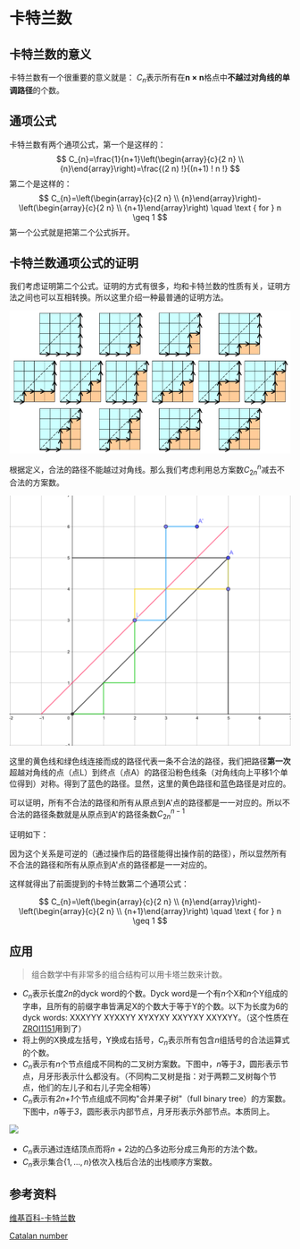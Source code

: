 # 卡特兰数

## 卡特兰数的意义

卡特兰数有一个很重要的意义就是：
$C_n$表示所有在**n × n**格点中**不越过对角线的单调路径**的个数。

## 通项公式

卡特兰数有两个通项公式，第一个是这样的：
$$
C_{n}=\frac{1}{n+1}\left(\begin{array}{c}{2 n} \\ {n}\end{array}\right)=\frac{(2 n) !}{(n+1) ! n !}
$$
第二个是这样的：
$$
C_{n}=\left(\begin{array}{c}{2 n} \\ {n}\end{array}\right)-\left(\begin{array}{c}{2 n} \\ {n+1}\end{array}\right) \quad \text { for } n \geq 1
$$
第一个公式就是把第二个公式拆开。

## 卡特兰数通项公式的证明
我们考虑证明第二个公式。证明的方式有很多，均和卡特兰数的性质有关，证明方法之间也可以互相转换。所以这里介绍一种最普通的证明方法。

![](pic/卡特兰数-2.png)

根据定义，合法的路径不能越过对角线。那么我们考虑利用总方案数$C_{2n}^n$减去不合法的方案数。

![截屏2019-10-20上午8.42.53](pic/卡特兰数-3.png)

这里的黄色线和绿色线连接而成的路径代表一条不合法的路径，我们把路径**第一次**超越对角线的点（点L）到终点（点A）的路径沿粉色线条（对角线向上平移1个单位得到）对称。得到了蓝色的路径。显然，这里的黄色路径和蓝色路径是对应的。

可以证明，所有不合法的路径和所有从原点到A'点的路径都是一一对应的。所以不合法的路径条数就是从原点到A'的路径条数$C_{2n}^{n-1}$

证明如下：

因为这个关系是可逆的（通过操作后的路径能得出操作前的路径），所以显然所有不合法的路径和所有从原点到A'点的路径都是一一对应的。

这样就得出了前面提到的卡特兰数第二个通项公式：

$$
C_{n}=\left(\begin{array}{c}{2 n} \\ {n}\end{array}\right)-\left(\begin{array}{c}{2 n} \\ {n+1}\end{array}\right) \quad \text { for } n \geq 1
$$

## 应用

>  组合数学中有非常多的组合结构可以用卡塔兰数来计数。

- $C_n$表示长度*2n*的dyck word的个数。Dyck word是一个有*n*个X和*n*个Y组成的字串，且所有的前缀字串皆满足X的个数大于等于Y的个数。以下为长度为6的dyck words: XXXYYY XYXXYY XYXYXY XXYYXY XXYXYY。（这个性质在[ZROI1151](http://www.zhengruioi.com/problem/1151)用到了）
- 将上例的X换成左括号，Y换成右括号，$C_n$表示所有包含*n*组括号的合法运算式的个数。
- $C_n$表示有*n*个节点组成不同构的二叉树方案数。下图中，*n*等于*3*，圆形表示节点，月牙形表示什么都没有。（不同构二叉树是指：对于两颗二叉树每个节点，他们的左儿子和右儿子完全相等）
- $C_n$表示有*2n+1*个节点组成不同构"合并果子树"（full binary tree）的方案数。下图中，*n*等于*3*，圆形表示内部节点，月牙形表示外部节点。本质同上。

![](/Users/gavinzheng/Documents/GitHub/blog/数学/pic/卡特兰数-1.png)

- $C_n$表示通过连结顶点而将*n* + 2边的凸多边形分成三角形的方法个数。
- $C_n$表示集合$\{1,...,n\}$依次入栈后合法的出栈顺序方案数。

## 参考资料

[维基百科-卡特兰数](https://zh.wikipedia.org/wiki/%E5%8D%A1%E5%A1%94%E5%85%B0%E6%95%B0)

[Catalan number](https://en.wikipedia.org/wiki/Catalan_number)

